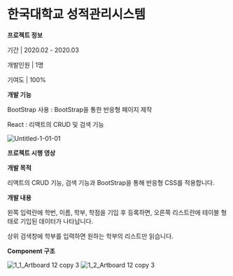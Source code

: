 # 한국대학교 성적관리시스템

**프로젝트 정보**

기간 | 2020.02 - 2020.03

개발인원 | 1명

기여도 | 100%

**개발 기능**

BootStrap 사용 : BootStrap을 통한 반응형 페이지 제작

React : 리액트의 CRUD 및 검색 기능

![Untitled-1-01-01](https://user-images.githubusercontent.com/56074618/82452082-c4eac880-9ae9-11ea-9273-c73802e15255.jpg)


**프로젝트 시행 영상**


**개발 목적**

리액트의 CRUD 기능, 검색 기능과 BootStrap을 통해 반응형 CSS를 적용합니다.


**개발 내용**

왼쪽 입력란에 학번, 이름, 학부, 학점을 기입 후 등록하면, 오른쪽 리스트란에 테이블 형태로 기입된 데이터가 나타납니다.

상위 검색창에 학부를 입력하면 원하는 학부의 리스트만 읽습니다.



**Component 구조**

![1_1_Artboard 12 copy 3](https://user-images.githubusercontent.com/56074618/81714465-0d830000-94b2-11ea-999e-1c1c09534126.jpg)
![1_2_Artboard 12 copy 3](https://user-images.githubusercontent.com/56074618/81714469-0eb42d00-94b2-11ea-86c7-0e6ff2081048.jpg)
